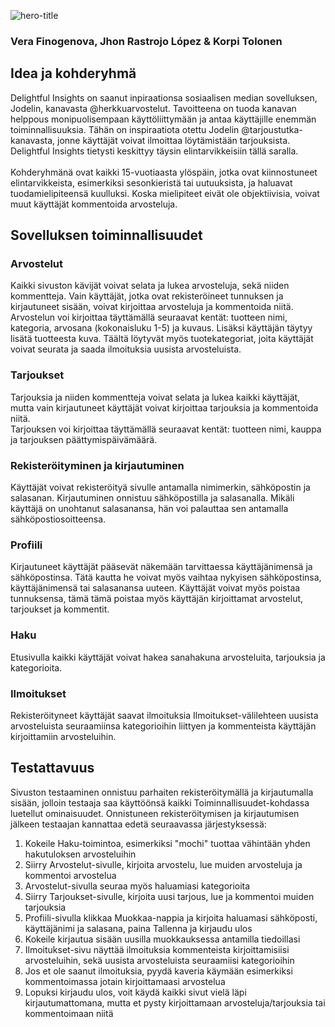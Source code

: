 ![hero-title](https://github.com/Jxkume/Webi-2/assets/104062080/00a4e342-d90b-4a20-87f2-1dca0bf5eb95)
### Vera Finogenova, Jhon Rastrojo López & Korpi Tolonen

## Idea ja kohderyhmä
Delightful Insights on saanut inpiraationsa sosiaalisen median sovelluksen, Jodelin, kanavasta @herkkuarvostelut. Tavoitteena on tuoda kanavan helppous
monipuolisempaan käyttöliittymään ja antaa käyttäjille enemmän toiminnallisuuksia. Tähän on inspiraatiota otettu Jodelin @tarjoustutka-kanavasta, jonne 
käyttäjät voivat ilmoittaa löytämistään tarjouksista. Delightful Insights tietysti keskittyy täysin elintarvikkeisiin tällä saralla.\
\
Kohderyhmänä ovat kaikki 15-vuotiaasta ylöspäin, jotka ovat kiinnostuneet elintarvikkeista, esimerkiksi sesonkieristä tai uutuuksista, ja haluavat tuodamielipiteensä kuulluksi. Koska mielipiteet eivät ole objektiivisia, voivat muut käyttäjät kommentoida arvosteluja.

## Sovelluksen toiminnallisuudet
### Arvostelut
Kaikki sivuston kävijät voivat selata ja lukea arvosteluja, sekä niiden kommentteja. Vain käyttäjät, jotka ovat rekisteröineet tunnuksen ja kirjautuneet sisään, voivat kirjoittaa arvosteluja ja kommentoida niitä.\
Arvostelun voi kirjoittaa täyttämällä seuraavat kentät: tuotteen nimi, kategoria, arvosana (kokonaisluku 1-5) ja kuvaus. Lisäksi käyttäjän täytyy lisätä tuotteesta kuva. Täältä löytyvät myös tuotekategoriat, joita käyttäjät voivat seurata ja saada ilmoituksia uusista arvosteluista.

### Tarjoukset
Tarjouksia ja niiden kommentteja voivat selata ja lukea kaikki käyttäjät, mutta vain kirjautuneet käyttäjät voivat kirjoittaa tarjouksia ja kommentoida niitä.\
Tarjouksen voi kirjoittaa täyttämällä seuraavat kentät: tuotteen nimi, kauppa ja tarjouksen päättymispäivämäärä.

### Rekisteröityminen ja kirjautuminen
Käyttäjät voivat rekisteröityä sivulle antamalla nimimerkin, sähköpostin ja salasanan. Kirjautuminen onnistuu sähköpostilla ja salasanalla. Mikäli käyttäjä on unohtanut salasanansa, hän voi palauttaa sen antamalla sähköpostiosoitteensa.

### Profiili
Kirjautuneet käyttäjät pääsevät näkemään tarvittaessa käyttäjänimensä ja sähköpostinsa. Tätä kautta he voivat myös vaihtaa nykyisen sähköpostinsa, käyttäjänimensä tai salasanansa uuteen. Käyttäjät voivat myös poistaa tunnuksensa, tämä tämä poistaa myös käyttäjän kirjoittamat arvostelut, tarjoukset ja kommentit.

### Haku
Etusivulla kaikki käyttäjät voivat hakea sanahakuna arvosteluita, tarjouksia ja kategorioita.

### Ilmoitukset
Rekisteröityneet käyttäjät saavat ilmoituksia Ilmoitukset-välilehteen uusista arvosteluista seuraamiinsa kategorioihin liittyen ja kommenteista käyttäjän kirjoittamiin arvosteluihin.


## Testattavuus
Sivuston testaaminen onnistuu parhaiten rekisteröitymällä ja kirjautumalla sisään, jolloin testaaja saa käyttöönsä kaikki Toiminnallisuudet-kohdassa luetellut ominaisuudet. Onnistuneen rekisteröitymisen ja kirjautumisen jälkeen testaajan kannattaa edetä seuraavassa järjestyksessä:
1. Kokeile Haku-toimintoa, esimerkiksi "mochi" tuottaa vähintään yhden hakutuloksen arvosteluihin
2. Siirry Arvostelut-sivulle, kirjoita arvostelu, lue muiden arvosteluja ja kommentoi arvostelua
3. Arvostelut-sivulla seuraa myös haluamiasi kategorioita
4. Siirry Tarjoukset-sivulle, kirjoita uusi tarjous, lue ja kommentoi muiden tarjouksia
5. Profiili-sivulla klikkaa Muokkaa-nappia ja kirjoita haluamasi sähköposti, käyttäjänimi ja salasana, paina Tallenna ja kirjaudu ulos
6. Kokeile kirjautua sisään uusilla muokkauksessa antamilla tiedoillasi
7. Ilmoitukset-sivu näyttää ilmoituksia kommenteista kirjoittamisiisi arvosteluihin, sekä uusista arvosteluista seuraamiisi kategorioihin
8. Jos et ole saanut ilmoituksia, pyydä kaveria käymään esimerkiksi kommentoimassa jotain kirjoittamaasi arvostelua
9. Lopuksi kirjaudu ulos, voit käydä kaikki sivut vielä läpi kirjautumattomana, mutta et pysty kirjoittamaan arvosteluja/tarjouksia tai kommentoimaan niitä

